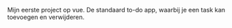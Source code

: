 Mijn eerste project op vue. De standaard to-do app, waarbij je een task kan toevoegen en verwijderen.
